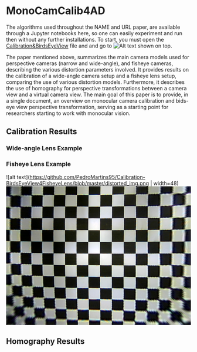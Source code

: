 # MonoCamCalib4AD
The algorithms used throughout the NAME and URL paper, are available through a Jupyter notebooks here, so one can easily experiment and run then without any further installations.
To start, you must open the [Calibration&BirdsEyeView](https://github.com/ipleiria-robotics/MonoCamCalib4AD/blob/master/Calibration&BirdsEyeView.ipynb) file and and go to 
![Alt text](https://colab.research.google.com/assets/colab-badge.svg) shown on top.

The paper mentioned above, summarizes the main camera models used for perspective cameras (narrow and wide-angle), and fisheye cameras, describing the various distortion parameters involved. It provides results on the calibration of a wide-angle camera setup and a fisheye lens setup, comparing the use of various distortion models. Furthermore, it describes the use of homography for perspective transformations between a camera view and a virtual camera view. The main goal of this paper is to provide, in a single document, an overview on monocular camera calibration and bids-eye view perspective transformation, serving as a starting point for researchers starting to work with monocular vision.

## Calibration Results

### Wide-angle Lens Example

### Fisheye Lens Example
![alt text](https://github.com/PedroMartins95/Calibration-BirdsEyeView4FisheyeLens/blob/master/distorted_img.png | width=48)
![alt text](https://github.com/PedroMartins95/Calibration-BirdsEyeView4FisheyeLens/blob/master/undistorted_img.png)
## Homography Results
